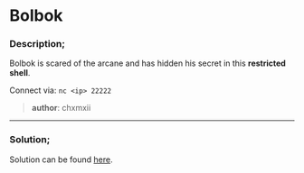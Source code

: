 
# Bolbok

### Description;

Bolbok is scared of the arcane and has hidden his secret in this **restricted shell**.


Connect via: `nc <ip> 22222`

> **author**: chxmxii
---
### Solution;
Solution can be found [here](solution/sol.md).
